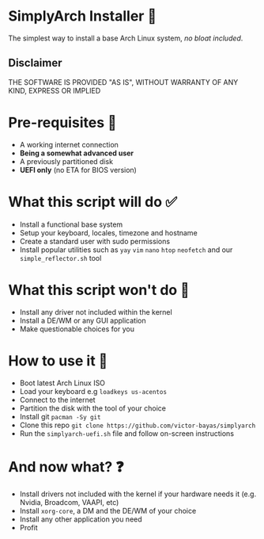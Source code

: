 # SimplyArch Installer 🚀
The simplest way to install a base Arch Linux system, *no bloat included*.
## Disclaimer
THE SOFTWARE IS PROVIDED "AS IS", WITHOUT WARRANTY OF ANY KIND,
EXPRESS OR IMPLIED
# Pre-requisites 🔎
- A working internet connection
- **Being a somewhat advanced user**
- A previously partitioned disk
- **UEFI only** (no ETA for BIOS version)
# What this script will do ✅
- Install a functional base system
- Setup your keyboard, locales, timezone and hostname
- Create a standard user with sudo permissions
- Install popular utilities such as `yay` `vim` `nano` `htop` `neofetch` and our `simple_reflector.sh` tool
# What this script won't do 🚫
- Install any driver not included within the kernel
- Install a DE/WM or any GUI application
- Make questionable choices for you
# How to use it 📖
- Boot latest Arch Linux ISO
- Load your keyboard e.g `loadkeys us-acentos`
- Connect to the internet
- Partition the disk with the tool of your choice
- Install git `pacman -Sy git`
- Clone this repo `git clone https://github.com/victor-bayas/simplyarch`
- Run the `simplyarch-uefi.sh` file and follow on-screen instructions
# And now what? ❓
- Install drivers not included with the kernel if your hardware needs it (e.g. Nvidia, Broadcom, VAAPI, etc)
- Install `xorg-core`, a DM and the DE/WM of your choice
- Install any other application you need
- Profit 

